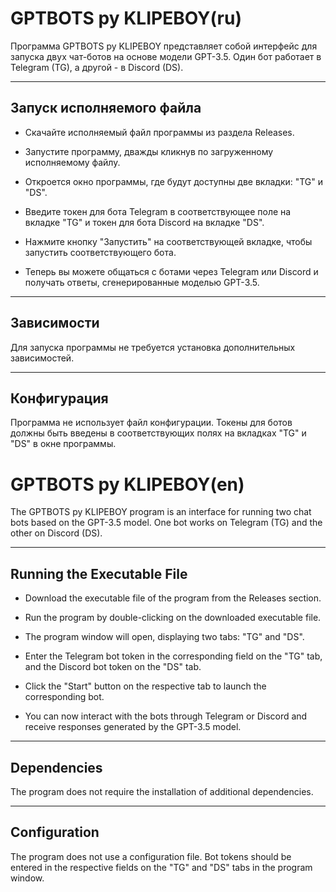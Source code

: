 # GPTBOTS py KLIPEBOY(ru)
Программа GPTBOTS py KLIPEBOY представляет собой интерфейс для запуска двух чат-ботов на основе модели GPT-3.5. Один бот работает в Telegram (TG), а другой - в Discord (DS).
____
## Запуск исполняемого файла
+ Скачайте исполняемый файл программы из раздела Releases.

+ Запустите программу, дважды кликнув по загруженному исполняемому файлу.

+ Откроется окно программы, где будут доступны две вкладки: "TG" и "DS".

+ Введите токен для бота Telegram в соответствующее поле на вкладке "TG" и токен для бота Discord на вкладке "DS".

+ Нажмите кнопку "Запустить" на соответствующей вкладке, чтобы запустить соответствующего бота.

+ Теперь вы можете общаться с ботами через Telegram или Discord и получать ответы, сгенерированные моделью GPT-3.5.
___
## Зависимости
Для запуска программы не требуется установка дополнительных зависимостей.
____
## Конфигурация
Программа не использует файл конфигурации. Токены для ботов должны быть введены в соответствующих полях на вкладках "TG" и "DS" в окне программы.



# GPTBOTS py KLIPEBOY(en)
The GPTBOTS py KLIPEBOY program is an interface for running two chat bots based on the GPT-3.5 model. One bot works on Telegram (TG) and the other on Discord (DS).
___
## Running the Executable File
+ Download the executable file of the program from the Releases section.

+ Run the program by double-clicking on the downloaded executable file.

+ The program window will open, displaying two tabs: "TG" and "DS".

+ Enter the Telegram bot token in the corresponding field on the "TG" tab, and the Discord bot token on the "DS" tab.

+ Click the "Start" button on the respective tab to launch the corresponding bot.

+ You can now interact with the bots through Telegram or Discord and receive responses generated by the GPT-3.5 model.
___
## Dependencies
The program does not require the installation of additional dependencies.
___
## Configuration
The program does not use a configuration file. Bot tokens should be entered in the respective fields on the "TG" and "DS" tabs in the program window.
